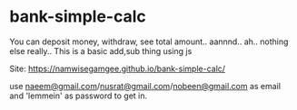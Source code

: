 # bank-simple-calc
You can deposit money, withdraw, see total amount.. aannnd.. ah.. nothing else really.. This is a basic add,sub thing using js

Site: https://namwisegamgee.github.io/bank-simple-calc/

use naeem@gmail.com/nusrat@gmail.com/nobeen@gmail.com as email and 'lemmein' as password to get in. 
